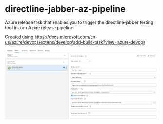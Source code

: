 # directline-jabber-az-pipeline
Azure release task that enables you to trigger the directline-jabber testing tool in a an Azure release pipeline

Created using https://docs.microsoft.com/en-us/azure/devops/extend/develop/add-build-task?view=azure-devops

![DirectlineJabberPipeline](./screenshots/screen1.jpg)